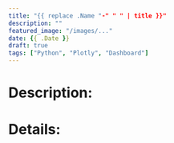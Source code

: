```yaml
---
title: "{{ replace .Name "-" " " | title }}"
description: ""
featured_image: "/images/..."
date: {{ .Date }}
draft: true
tags: ["Python", "Plotly", "Dashboard"]
---
```


# Description:


# Details:
